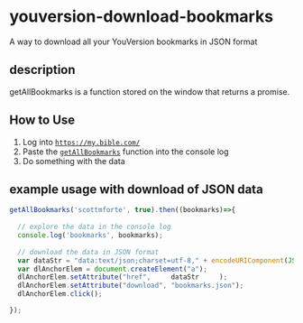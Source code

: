 # youversion-download-bookmarks
A way to download all your YouVersion bookmarks in JSON format

## description
getAllBookmarks is a function stored on the window that returns a promise.

## How to Use
1) Log into [`https://my.bible.com/`](https://my.bible.com/)
2) Paste the [`getAllBookmarks`](https://github.com/zmilkman/youversion-download-bookmarks/blob/main/getAllBookmarks.js) function into the console log
3) Do something with the data

## example usage with download of JSON data
```js
getAllBookmarks('scottmforte', true).then((bookmarks)=>{
  
  // explore the data in the console log
  console.log('bookmarks', bookmarks);
  
  // download the data in JSON format
  var dataStr = "data:text/json;charset=utf-8," + encodeURIComponent(JSON.stringify(bookmarks));
  var dlAnchorElem = document.createElement("a");
  dlAnchorElem.setAttribute("href",     dataStr     );
  dlAnchorElem.setAttribute("download", "bookmarks.json");
  dlAnchorElem.click();

});
```
